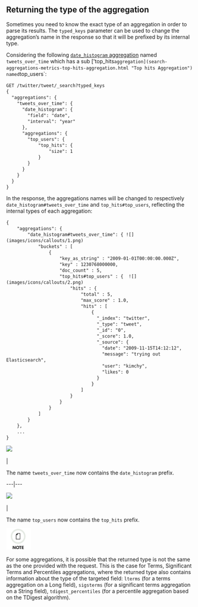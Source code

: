 ## Returning the type of the aggregation

Sometimes you need to know the exact type of an aggregation in order to parse its results. The `typed_keys` parameter can be used to change the aggregation’s name in the response so that it will be prefixed by its internal type.

Considering the following [`date_histogram` aggregation](search-aggregations-bucket-datehistogram-aggregation.html "Date Histogram Aggregation") named `tweets_over_time` which has a sub ['top_hits` aggregation](search-aggregations-metrics-top-hits-aggregation.html "Top hits Aggregation") named `top_users`:
    
    
    GET /twitter/tweet/_search?typed_keys
    {
      "aggregations": {
        "tweets_over_time": {
          "date_histogram": {
            "field": "date",
            "interval": "year"
          },
          "aggregations": {
            "top_users": {
                "top_hits": {
                    "size": 1
                }
            }
          }
        }
      }
    }

In the response, the aggregations names will be changed to respectively `date_histogram#tweets_over_time` and `top_hits#top_users`, reflecting the internal types of each aggregation:
    
    
    {
        "aggregations": {
            "date_histogram#tweets_over_time": { ![](images/icons/callouts/1.png)
                "buckets" : [
                    {
                        "key_as_string" : "2009-01-01T00:00:00.000Z",
                        "key" : 1230768000000,
                        "doc_count" : 5,
                        "top_hits#top_users" : {  ![](images/icons/callouts/2.png)
                            "hits" : {
                                "total" : 5,
                                "max_score" : 1.0,
                                "hits" : [
                                    {
                                      "_index": "twitter",
                                      "_type": "tweet",
                                      "_id": "0",
                                      "_score": 1.0,
                                      "_source": {
                                        "date": "2009-11-15T14:12:12",
                                        "message": "trying out Elasticsearch",
                                        "user": "kimchy",
                                        "likes": 0
                                      }
                                    }
                                ]
                            }
                        }
                    }
                ]
            }
        },
        ...
    }

![](images/icons/callouts/1.png)

| 

The name `tweets_over_time` now contains the `date_histogram` prefix.   
  
---|---  
  
![](images/icons/callouts/2.png)

| 

The name `top_users` now contains the `top_hits` prefix.   
  
![Note](images/icons/note.png)

For some aggregations, it is possible that the returned type is not the same as the one provided with the request. This is the case for Terms, Significant Terms and Percentiles aggregations, where the returned type also contains information about the type of the targeted field: `lterms` (for a terms aggregation on a Long field), `sigsterms` (for a significant terms aggregation on a String field), `tdigest_percentiles` (for a percentile aggregation based on the TDigest algorithm).
